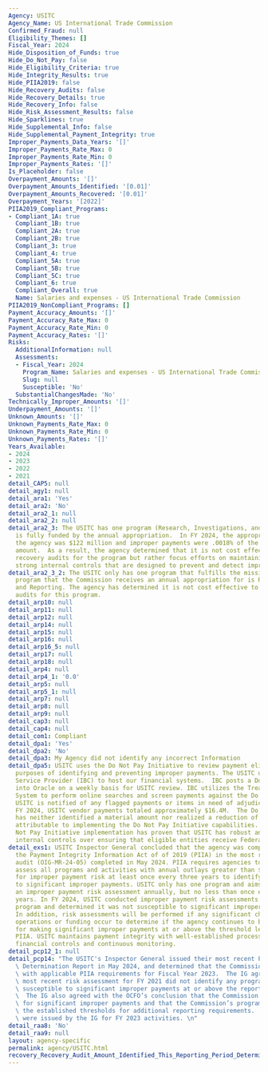 ```yaml
---
Agency: USITC
Agency_Name: US International Trade Commission
Confirmed_Fraud: null
Eligibility_Themes: []
Fiscal_Year: 2024
Hide_Disposition_of_Funds: true
Hide_Do_Not_Pay: false
Hide_Eligibility_Criteria: true
Hide_Integrity_Results: true
Hide_PIIA2019: false
Hide_Recovery_Audits: false
Hide_Recovery_Details: true
Hide_Recovery_Info: false
Hide_Risk_Assessment_Results: false
Hide_Sparklines: true
Hide_Supplemental_Info: false
Hide_Supplemental_Payment_Integrity: true
Improper_Payments_Data_Years: '[]'
Improper_Payments_Rate_Max: 0
Improper_Payments_Rate_Min: 0
Improper_Payments_Rates: '[]'
Is_Placeholder: false
Overpayment_Amounts: '[]'
Overpayment_Amounts_Identified: '[0.01]'
Overpayment_Amounts_Recovered: '[0.01]'
Overpayment_Years: '[2022]'
PIIA2019_Compliant_Programs:
- Compliant_1A: true
  Compliant_1B: true
  Compliant_2A: true
  Compliant_2B: true
  Compliant_3: true
  Compliant_4: true
  Compliant_5A: true
  Compliant_5B: true
  Compliant_5C: true
  Compliant_6: true
  Compliant_Overall: true
  Name: Salaries and expenses - US International Trade Commission
PIIA2019_NonCompliant_Programs: []
Payment_Accuracy_Amounts: '[]'
Payment_Accuracy_Rate_Max: 0
Payment_Accuracy_Rate_Min: 0
Payment_Accuracy_Rates: '[]'
Risks:
  AdditionalInformation: null
  Assessments:
  - Fiscal_Year: 2024
    Program_Name: Salaries and expenses - US International Trade Commission
    Slug: null
    Susceptible: 'No'
  SubstantialChangesMade: 'No'
Technically_Improper_Amounts: '[]'
Underpayment_Amounts: '[]'
Unknown_Amounts: '[]'
Unknown_Payments_Rate_Max: 0
Unknown_Payments_Rate_Min: 0
Unknown_Payments_Rates: '[]'
Years_Available:
- 2024
- 2023
- 2022
- 2021
detail_CAP5: null
detail_agy1: null
detail_ara1: 'Yes'
detail_ara2: 'No'
detail_ara2_1: null
detail_ara2_2: null
detail_ara2_3: The USITC has one program (Research, Investigations, and Reports) that
  is fully funded by the annual appropriation.  In FY 2024, the appropriation for
  the agency was $122 million and improper payments were .0018% of the appropriation
  amount.  As a result, the agency determined that it is not cost effective to conduct
  recovery audits for the program but rather focus efforts on maintaining and improving
  strong internal controls that are designed to prevent and detect improper payments.
detail_ara2_3_2: The USITC only has one program that fulfills the mission of the agency.  The
  program that the Commission receives an annual appropriation for is Research, Investigations
  and Reporting. The agency has determined it is not cost effective to conduct recovery
  audits for this program.
detail_arp10: null
detail_arp11: null
detail_arp12: null
detail_arp14: null
detail_arp15: null
detail_arp16: null
detail_arp16_5: null
detail_arp17: null
detail_arp18: null
detail_arp4: null
detail_arp4_1: '0.0'
detail_arp5: null
detail_arp5_1: null
detail_arp7: null
detail_arp8: null
detail_arp9: null
detail_cap3: null
detail_cap4: null
detail_com1: Compliant
detail_dpa1: 'Yes'
detail_dpa2: 'No'
detail_dpa3: My Agency did not identify any incorrect Information
detail_dpa5: USITC uses the Do Not Pay Initiative to review payment eligibility for
  purposes of identifying and preventing improper payments. The USITC utilizes a Shared
  Service Provider (IBC) to host our financial systems.  IBC posts a Do Not Pay file
  into Oracle on a weekly basis for USITC review. IBC utilizes the Treasury Working
  System to perform online searches and screen payments against the Do Not Pay databases.
  USITC is notified of any flagged payments or items in need of adjudication. During
  FY 2024, USITC vendor payments totaled approximately $16.4M.  The Do Not Pay Initiative
  has neither identified a material amount nor realized a reduction of improper payments
  attributable to implementing the Do Not Pay Initiative capabilities. Rather, Do
  Not Pay Initiative implementation has proven that USITC has robust and effective
  internal controls over ensuring that eligible entities receive Federal funds.
detail_exs1: USITC Inspector General concluded that the agency was compliant with
  the Payment Integrity Information Act of of 2019 (PIIA) in the most recent compliance
  audit (OIG-MR-24-05) completed in May 2024. PIIA requires agencies to review and
  assess all programs and activities with annual outlays greater than $10,000,000
  for improper payment risk at least once every three years to identify those susceptible
  to significant improper payments. USITC only has one program and aims to conduct
  an improper payment risk assessment annually, but no less than once every three
  years. In FY 2024, USITC conducted improper payment risk assessments for the only
  program and determined it was not susceptible to significant improper payments.
  In addition, risk assessments will be performed if any significant changes affecting
  operations or funding occur to determine if the agency continues to be at low risk
  for making significant improper payments at or above the threshold levels set by
  PIIA. USITC maintains payment integrity with well-established processes, strong
  financial controls and continuous monitoring.
detail_pcp12_1: null
detail_pcp14: "The USITC's Inspector General issued their most recent Payment Integrity\
  \ Determination Report in May 2024, and determined that the Commission complied\
  \ with applicable PIIA requirements for Fiscal Year 2023.  The IG agreed that the\
  \ most recent risk assessment for FY 2021 did not identify any programs or activities\
  \ susceptible to significant improper payments at or above the reporting threshold.\
  \  The IG also agreed with the OCFO’s conclusion that the Commission is at low risk\
  \ for significant improper payments and that the Commission’s programs are below\
  \ the established thresholds for additional reporting requirements.  No recommendations\
  \ were issued by the IG for FY 2023 activities. \n"
detail_raa8: 'No'
detail_raa9: null
layout: agency-specific
permalink: agency/USITC.html
recovery_Recovery_Audit_Amount_Identified_This_Reporting_Period_Determined_Not_Collectable_Rate: 0.0
---
```

